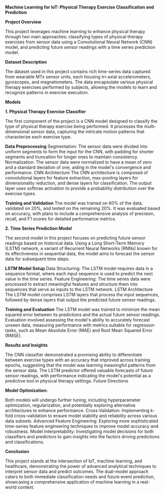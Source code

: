 **Machine Learning for IoT: Physical Therapy Exercise Classification and Prediction**

**Project Overview**

This project leverages machine learning to enhance physical therapy through two main approaches: classifying types of physical therapy exercises from sensor data using a Convolutional Neural Network (CNN) model, and predicting future sensor readings with a time series prediction model.

**Dataset Description**

The dataset used in this project contains rich time-series data captured from wearable MTx sensor units, each housing tri-axial accelerometers, gyroscopes, and magnetometers. The data encapsulate various physical therapy exercises performed by subjects, allowing the models to learn and recognize patterns in exercise execution.

**Models**

**1. Physical Therapy Exercise Classifier**

The first component of the project is a CNN model designed to classify the type of physical therapy exercise being performed. It processes the multi-dimensional sensor data, capturing the intricate motion patterns that characterize each exercise type.

**Data Preprocessing**
Segmentation: The sensor data were divided into uniform segments to form the input for the CNN, with padding for shorter segments and truncation for longer ones to maintain consistency.
Normalization: The sensor data were normalized to have a mean of zero and a standard deviation of one, aiding in the model's convergence and performance.
CNN Architecture
The CNN architecture is composed of convolutional layers for feature extraction, max-pooling layers for dimensionality reduction, and dense layers for classification. The output layer uses softmax activation to provide a probability distribution over the exercise types.

**Training and Validation**
The model was trained on 60% of the data, validated on 20%, and tested on the remaining 20%. It was evaluated based on accuracy, with plans to include a comprehensive analysis of precision, recall, and F1 scores for detailed performance metrics.

**2. Time Series Prediction Model**

The second model in this project focuses on predicting future sensor readings based on historical data. Using a Long Short-Term Memory (LSTM) network, a variant of Recurrent Neural Networks (RNNs) known for its effectiveness in sequential data, the model aims to forecast the sensor data for subsequent time steps.

**LSTM Model Setup**
Data Structuring: The LSTM model requires data in a sequence format, where each input sequence is used to predict the next value in the time series.
Feature Engineering: The time series data were processed to extract meaningful features and structure them into sequences that serve as inputs to the LSTM network.
LSTM Architecture
The LSTM model comprises LSTM layers that process the input sequences, followed by dense layers that output the predicted future sensor readings.

**Training and Evaluation**
The LSTM model was trained to minimize the mean squared error between its predictions and the actual future sensor readings. Evaluation involved assessing the model's ability to accurately forecast unseen data, measuring performance with metrics suitable for regression tasks, such as Mean Absolute Error (MAE) and Root Mean Squared Error (RMSE).

**Results and Insights**

The CNN classifier demonstrated a promising ability to differentiate between exercise types with an accuracy that improved across training epochs, suggesting that the model was learning meaningful patterns from the sensor data.
The LSTM predictor offered valuable forecasts of future sensor readings, with performance indicating the model's potential as a predictive tool in physical therapy settings.
Future Directions

**Model Optimization:** 

Both models will undergo further tuning, including hyperparameter optimization, regularization, and potentially exploring alternative architectures to enhance performance.
Cross-Validation: Implementing k-fold cross-validation to ensure model stability and reliability across various data subsets.
Advanced Feature Engineering: Exploring more sophisticated time-series feature engineering techniques to improve model accuracy and robustness.
Model Interpretability: Investigating model decisions for both classifiers and predictors to gain insights into the factors driving predictions and classifications.

**Conclusion**

This project stands at the intersection of IoT, machine learning, and healthcare, demonstrating the power of advanced analytical techniques to interpret sensor data and predict outcomes. The dual-model approach caters to both immediate classification needs and future event prediction, showcasing a comprehensive application of machine learning in a real-world context.



